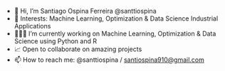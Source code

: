 - 👋 Hi, I’m Santiago Ospina Ferreira @santtiospina
- 👀 Interests: Machine Learning, Optimization & Data Science Industrial Applications
- 👨🏻‍💻 I’m currently working on Machine Learning, Optimization & Data Science using Python and R
- 📈 Open to collaborate on amazing projects
- 📫 How to reach me: @santtiospina / santiospina910@gmail.com

<!---
santtiospina/santtiospina is a ✨ special ✨ repository because its `README.md` (this file) appears on your GitHub profile.
You can click the Preview link to take a look at your changes.
--->
